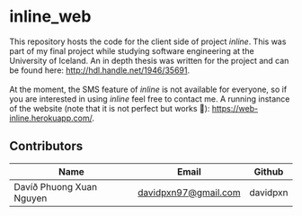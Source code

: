 # inline_web

This repository hosts the code for the client side of project *inline*. This was part of my final project while studying software engineering at the University of Iceland. An in depth thesis was written for the project and can be found here: http://hdl.handle.net/1946/35691. <br/> <br/>
At the moment, the SMS feature of *inline* is not available for everyone, so if you are interested in using *inline* feel free to contact me. A running instance of the website (note that it is not perfect but works 🤠): https://web-inline.herokuapp.com/.


## Contributors

| Name        | Email           | Github  |
| ------------- |-------------| -----|
| Davíð Phuong Xuan Nguyen     | davidpxn97@gmail.com | davidpxn |
